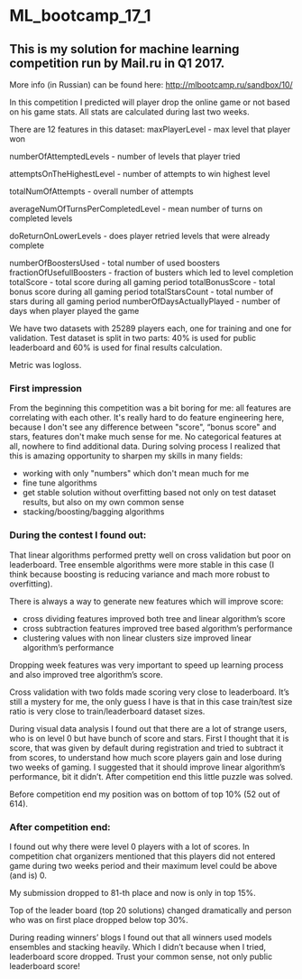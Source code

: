 # ML_bootcamp_17_1
## This is my solution for machine learning competition run by Mail.ru in Q1 2017.

More info (in Russian) can be found here:
http://mlbootcamp.ru/sandbox/10/

In this competition I predicted will player drop the online game or not based on his game stats.
All stats are calculated during last two weeks.

There are 12 features in this dataset: 
maxPlayerLevel - max level that player won

numberOfAttemptedLevels - number of levels that player tried

attemptsOnTheHighestLevel - number of attempts to win highest level

totalNumOfAttempts - overall number of attempts

averageNumOfTurnsPerCompletedLevel - mean number of turns on completed levels

doReturnOnLowerLevels - does player retried levels that were already complete

numberOfBoostersUsed - total number of used boosters
fractionOfUsefullBoosters - fraction of busters which led to level completion
totalScore - total score during all gaming period
totalBonusScore - total bonus score during all gaming period
totalStarsCount - total number of stars during all gaming period
numberOfDaysActuallyPlayed - number of days when player played the game

We have two datasets with 25289 players each, one for training and one for validation.
Test dataset is split in two parts: 40% is used for public leaderboard and 60% is used for final results calculation.

Metric was logloss.


### First impression
From the beginning this competition was a bit boring for me: all features are correlating with each other. It's really hard to do feature engineering here, because I don't see any difference between "score", “bonus score" and stars, features don't make much sense for me. No categorical features at all, nowhere to find additional data. 
During solving process I realized that this is amazing opportunity to sharpen my skills in many fields: 
- working with only "numbers" which don't mean much for me 
- fine tune algorithms 
- get stable solution without overfitting based not only on test dataset results, but also on my own common sense
- stacking/boosting/bagging algorithms 


### During the contest I found out:
That linear algorithms performed pretty well on cross validation but poor on leaderboard. Tree ensemble algorithms were more stable in this case (I think because boosting is reducing variance and mach more robust to overfitting).

There is always a way to generate new features which will improve score:
- cross dividing features improved both tree and linear algorithm’s score
- cross subtraction features improved tree based algorithm’s performance
- clustering values with non linear clusters size improved linear algorithm’s performance

Dropping week features was very important to speed up learning process and also improved tree algorithm’s score.

Cross validation with two folds made scoring very close to leaderboard. It’s still a mystery for me, the only guess I have is that in this case train/test size ratio is very close to train/leaderboard dataset sizes.

During visual data analysis I found out that there are a lot of strange users, who is on level 0 but have bunch of score and stars. First I thought that it is score, that was given by default during registration and tried to subtract it from scores, to understand how much score players gain and lose during two weeks of gaming. I suggested that it should improve linear algorithm’s performance, bit it didn’t. After competition end this little puzzle was solved.

Before competition end my position was on bottom of top 10% (52 out of 614).


### After competition end:
I found out why there were level 0 players with a lot of scores. In competition chat organizers mentioned that this players did not entered game during two weeks period and their maximum level could be above (and is) 0.

My submission dropped to 81-th place and now is only in top 15%.

Top of the leader board (top 20 solutions) changed dramatically and person who was on first place dropped below top 30%.

During reading winners’ blogs I found out that all winners used models ensembles and stacking heavily. Which I didn’t because when I tried, leaderboard score dropped. Trust your common sense, not only public leaderboard score!
